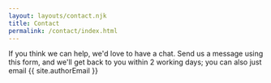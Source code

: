 ```yaml
---
layout: layouts/contact.njk
title: Contact
permalink: /contact/index.html
---
```


If you think we can help, we'd love to have a chat. Send us a message using this form, and we'll get back to you within 2 working days; you can also just email {{ site.authorEmail }}